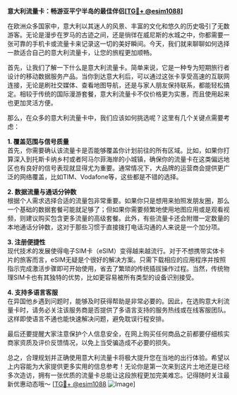 **意大利流量卡：畅游亚平宁半岛的最佳伴侣[[TG💪+ @esim1088](https://t.me/s/esim1088)]**

在欧洲众多国家中，意大利以其迷人的风景、丰富的文化和悠久的历史吸引了无数游客。无论是漫步在罗马的古迹之间，还是徜徉在威尼斯的水城之中，你都需要一张可靠的手机卡或流量卡来记录这一切的美好瞬间。今天，我们就来聊聊如何选择一款适合自己的意大利流量卡，让您的旅程更加顺畅。

首先，让我们了解一下什么是意大利流量卡。简单来说，它是一种专为短期旅行者设计的移动数据服务产品。当你到达意大利后，可以通过这张卡享受高速的互联网连接，无论是刷社交媒体、查看地图导航，还是与家人朋友保持联系，都能轻松搞定。相较于传统的国际漫游套餐，意大利流量卡不仅价格更为实惠，而且使用起来也更加灵活方便。

那么，在众多的意大利流量卡中，我们应该如何挑选呢？这里有几个关键点需要考虑：

**1. 覆盖范围与信号质量**  
首先，你需要确认该流量卡是否能够覆盖你计划前往的所有区域。比如，如果你打算深入到托斯卡纳乡村或者阿马尔菲海岸的小城镇，确保你的流量卡在这类偏远地区也有良好的信号表现就显得尤为重要。通常情况下，大品牌的运营商会提供更广泛的网络覆盖，比如TIM、Vodafone等，这些都是不错的选择。

**2. 数据流量与通话分钟数**  
根据个人需求选择合适的流量包非常重要。如果你只是想用来拍照发朋友圈，那么一个基础的数据套餐可能就足够了；但如果你需要频繁地使用地图应用或是观看视频，则建议购买包含更多流量的高级套餐。此外，有些流量卡还会附赠一定数量的本地通话分钟数，这对于那些习惯于直接拨打电话沟通的人来说是一个加分项。

**3. 注册便捷性**  
现代技术的发展使得电子SIM卡（eSIM）变得越来越流行。对于不想携带实体卡片的旅客而言，eSIM无疑是个很好的解决方案。只需下载相应的应用程序并按照指示完成激活步骤即可开始使用，省去了繁琐的传统插拔操作过程。当然，传统物理SIM卡也有其独特的优势，比如更容易被所有类型的设备识别接受。

**4. 支持多语言客服**  
在异国他乡遇到问题时，能够及时获得帮助是非常必要的。因此，在选购意大利流量卡时，请务必关注该服务商是否提供了多语言支持的服务热线或在线客服团队。这样即使语言不通也能快速解决问题，避免耽误行程安排。

最后还要提醒大家注意保护个人信息安全，在网上购买任何商品之前都要仔细核实商家资质及评价反馈情况，以免上当受骗造成不必要的损失。

总之，合理规划并正确使用意大利流量卡将极大提升您在当地的出行体验。希望以上内容能为大家提供更多实用的信息参考！无论你是第一次来到这片土地还是已经多次造访，拥有一张优质的流量卡总能让这段旅程更加完美难忘。记得随时关注最新优惠动态哦～ [[TG💪+ @esim1088](https://t.me/s/esim1088) ![Image](https://i.postimg.cc/4NQfJmqS/Snipaste-2025-05-13-00-14-12.png)]